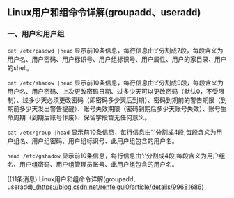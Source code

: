 ## Linux用户和组命令详解(groupadd、useradd)

### 一、用户和用户组
`cat /etc/passwd |head`
显示前10条信息，每行信息由’:'分割成7段，每段含义为用户名、用户密码、用户标识号、用户组标识号、用户属性、用户的家目录、用户的shell。

`cat /etc/shadow |head`
显示前10条信息，每行信息由’:'分割成9段，每段含义为用户名、用户密码、上次更改密码日期、过多少天可以更改密码（默认0，不受限制）、过多少天必须更改密码（即密码多少天后到期）、密码到期前的警告期限（到期前多少天发出警告提醒）、账号失效期限（密码到期后多少天账号失效）、账号生命周期（到期后账号作废）、保留字段暂无任何意义。

`cat /etc/group |head`
显示前10条信息，每行信息由’:'分割成4段,每段含义为用户组名、用户组密码、用户组标识号、此用户组包含的用户名。

`head /etc/gshadow`
显示前10条信息，每行信息由’:'分割成4段,每段含义为用户组名、用户组密码、用户组管理员账号、此用户组包含的用户名。

[(11条消息) Linux用户和组命令详解(groupadd、useradd)_(https://blog.csdn.net/renfeigui0/article/details/99681686)